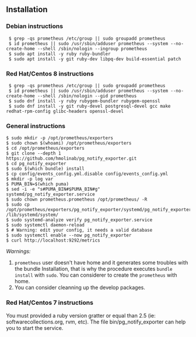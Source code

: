 ## Installation
### Debian instructions
```
 $ grep -qs prometheus /etc/group || sudo groupadd prometheus
 $ id prometheus || sudo /usr/sbin/adduser prometheus --system --no-create-home --shell /sbin/nologin --ingroup prometheus
 $ sudo apt install -y ruby ruby-bundler
 $ sudo apt install -y git ruby-dev libpq-dev build-essential patch
 ```
### Red Hat/Centos 8 instructions
```
 $ grep -qs prometheus /etc/group || sudo groupadd prometheus
 $ id prometheus || sudo /usr/sbin/adduser prometheus --system --no-create-home --shell /sbin/nologin --gid prometheus
 $ sudo dnf install -y ruby rubygem-bundler rubygem-openssl
 $ sudo dnf install -y git ruby-devel postgresql-devel gcc make redhat-rpm-config glibc-headers openssl-devel
 ```
### General instructions
```
$ sudo mkdir -p /opt/prometheus/exporters
$ sudo chown $(whoami) /opt/prometheus/exporters
$ cd /opt/prometheus/exporters
$ git clone --depth 1 https://github.com/hmolinab/pg_notify_exporter.git
$ cd pg_notify_exporter
$ sudo $(which bundle) install
$ cp config/events_config.yml.disable config/events_config.yml
$ mkdir -p log var
$ PUMA_BIN=$(which puma)
$ sed -i -e "s#PUMA_BIN#$PUMA_BIN#g" systemd/pg_notify_exporter.service
$ sudo chown prometheus.prometheus /opt/prometheus/ -R
$ sudo cp /opt/prometheus/exporters/pg_notify_exporter/systemd/pg_notify_exporter.service /lib/systemd/system/
$ sudo systemd-analyze verify pg_notify_exporter.service
$ sudo systemctl daemon-reload
$ # Warning: edit your config, it needs a valid database
$ sudo systemctl enable --now pg_notify_exporter
$ curl http://localhost:9292/metrics
```
*Warnings:*
1. `prometheus` user doesn't have home and it generates some troubles with the bundle Installation, that is why the procedure executes `bundle install` with `sudo`. You can considerer to create the `prometheus` with home.
1. You can consider cleanning up the develop packages.

### Red Hat/Centos 7 instructions
You must provided a ruby version gratter or equal than 2.5 (ie: softwarecollections.org, rvm, etc). The file bin/pg_notify_exporter can help you to start the service.
